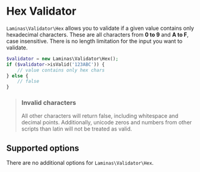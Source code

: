 # Hex Validator

`Laminas\Validator\Hex` allows you to validate if a given value contains only
hexadecimal characters. These are all characters from **0 to 9** and **A to F**,
case insensitive. There is no length limitation for the input you want to
validate.

```php
$validator = new Laminas\Validator\Hex();
if ($validator->isValid('123ABC')) {
    // value contains only hex chars
} else {
    // false
}
```

<!-- markdownlint-disable-next-line MD001 -->
> ### Invalid characters
>
> All other characters will return false, including whitespace and decimal
> points. Additionally, unicode zeros and numbers from other scripts than latin
> will not be treated as valid.

## Supported options

There are no additional options for `Laminas\Validator\Hex`.
